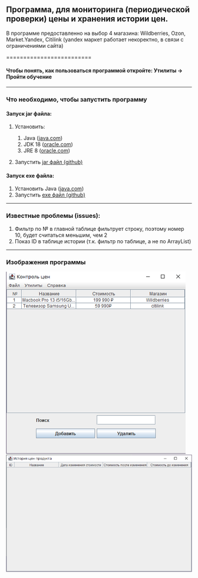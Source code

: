 ## Программа, для мониторинга (периодической проверки) цены и хранения истории цен. ##

В программе предоставленно на выбор 4 магазина: Wildberries, Ozon, Market.Yandex, Citilink (yandex маркет работает некоректно, в связи с ограничениями сайта)

=========================

#### Чтобы понять, как пользоваться программой откройте: Утилиты -> Пройти обучение ####

-------------------------

### Что необходимо, чтобы запустить программу ###

#### Запуск jar файла: ####

1. Установить:
    1) Java ([java.com](https://www.java.com/ru/download/))
    2) JDK 18 ([oracle.com](https://www.oracle.com/java/technologies/downloads/#jdk18-windows))
    3) JRE 8 ([oracle.com](https://www.oracle.com/java/technologies/downloads/#jre8-windows))

2. Запустить [jar файл (github)](https://github.com/Sadeal/Market-Parser/blob/main/etc/Course.jar)

#### Запуск exe файла: ####

1. Установить Java ([java.com](https://www.java.com/ru/download/))
2. Запустить [exe файл (github)](https://github.com/Sadeal/Market-Parser/blob/main/etc/MarketParser.exe)

-------------------------

### Известные проблемы (issues): ###

  1. Фильтр по № в главной таблице фильтрует строку, поэтому номер 10, будет считаться меньшим, чем 2
  2. Показ ID в таблице истории (т.к. фильтр по таблице, а не по ArrayList)
-------------------------
### Изображения программы ###

![Основное окно](https://github.com/Sadeal/JavaCourse/blob/main/img/main.png)
![Окно истории](https://github.com/Sadeal/JavaCourse/blob/main/img/history.png)
